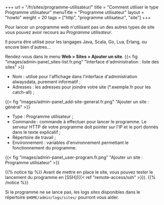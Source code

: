 +++
url = "/fr/sites/programme-utilisateur/"
title = "Comment utiliser le type Programme utilisateur"
menuTitle = "Programme utilisateur"
layout = "howto"
weight = 20
tags = ["http", "programme utilisateur", "site"]
+++

Pour lancer un programme web n'utilisant pas un des autres types de site vous pouvez avoir recours au _Programme utilisateur_.

Il pourra être utilisé pour les langages Java, Scala, Go, Lua, Erlang, ou encore bien d'autres...

Rendez-vous dans le menu **Web > Sites > Ajouter un site**.
{{< fig "images/admin-panel_sites-list.fr.png" "Interface d'administration : liste des sites" >}}

- Nom : utilisé pour l'affichage dans l'interface d'administration alwaysdata, purement informatif ;
- Adresses : les adresses pour joindre votre site (*.exemple.fr pour les catch-all) ;

{{< fig "images/admin-panel_add-site-general.fr.png" "Ajouter un site : général" >}}

- Type : Programme utilisateur ;
- Commande : commande à effectuer pour lancer le programme. Le serveur HTTP de votre programme doit pointer sur l'IP et le port donnés dans le texte explicatif ;
- Répertoire de travail ;
- Environnement : variables d'environnement permettant le fonctionnement du programme.

{{< fig "images/admin-panel_user-program.fr.png" "Ajouter un site : Programme utilisateur" >}}

{{% notice tip %}}
Avant de mettre en place le site, vous pouvez tester le lancement du programme en [SSH]({{< ref "remote-access/ssh" >}}).
{{% /notice %}}

Si le programme ne se lance pas, les logs _sites_ disponibles dans le répertoire `$HOME/admin/logs/sites/` pourront vous aider.

